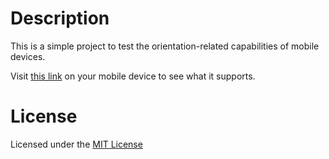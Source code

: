 # Description

This is a simple project to test the orientation-related capabilities of mobile devices.

Visit [this link](http://htmlpreview.github.com/?https://github.com/thebinarypenguin/device-orientation/blob/master/device-orientation.html) on your mobile device to see what it supports.

# License

Licensed under the [MIT License](http://www.opensource.org/licenses/MIT)





